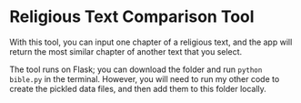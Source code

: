 # Religious Text Comparison Tool

With this tool, you can input one chapter of a religious text, and the app will return the most similar chapter
of another text that you select.

The tool runs on Flask; you can download the folder and run `python bible.py` in the terminal. However, you
will need to run my other code to create the pickled data files, and then add them to this folder locally.
